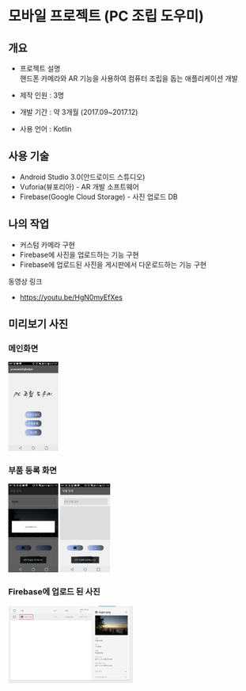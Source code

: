 # 모바일 프로젝트 (PC 조립 도우미)

## 개요

+ 프로젝트 설명\
핸드폰 카메라와 AR 기능을 사용하여 컴퓨터 조립을 돕는 애플리케이션 개발

+ 제작 인원 : 3명
+ 개발 기간 : 약 3개월 (2017.09~2017.12)
+ 사용 언어 : Kotlin

## 사용 기술

+ Android Studio 3.0(안드로이드 스튜디오)
+ Vuforia(뷰포리아) - AR 개발 소프트웨어
+ Firebase(Google Cloud Storage) - 사진 업로드 DB

## 나의 작업

+ 커스텀 카메라 구현
+ Firebase에 사진을 업로드하는 기능 구현
+ Firebase에 업로드된 사진을 게시판에서 다운로드하는 기능 구현

동영상 링크
+ https://youtu.be/HgN0myEfXes

## 미리보기 사진

### 메인화면
<img src="./image/main.jpg" width="20%" height="20%">

### 부품 등록 화면
<img src="./image/camera_upload.jpg" width="20%" height="20%">   <img src="./image/camera.jpg" width="20%" height="20%">

### Firebase에 업로드 된 사진
<img src="./image/firebase.png" width="50%" height="50%">
